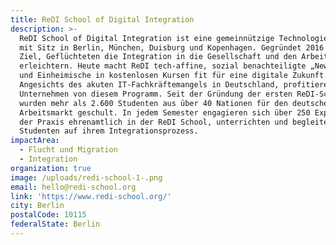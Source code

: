 ```yaml
---
title: ReDI School of Digital Integration
description: >-
  ReDI School of Digital Integration ist eine gemeinnützige Technologie-Schule
  mit Sitz in Berlin, München, Duisburg und Kopenhagen. Gegründet 2016 mit dem
  Ziel, Geflüchteten die Integration in die Gesellschaft und den Arbeitsmarkt zu
  erleichtern. Heute macht ReDI tech-affine, sozial benachteiligte „Newcomer“
  und Einheimische in kostenlosen Kursen fit für eine digitale Zukunft.
  Angesichts des akuten IT-Fachkräftemangels in Deutschland, profitieren auch
  Unternehmen von diesem Programm. Seit der Gründung der ersten ReDI-School
  wurden mehr als 2.600 Studenten aus über 40 Nationen für den deutschen
  Arbeitsmarkt geschult. In jedem Semester engagieren sich über 250 Experten aus
  der Praxis ehrenamtlich in der ReDI School, unterrichten und begleiten die
  Studenten auf ihrem Integrationsprozess. 
impactArea:
  - Flucht und Migration
  - Integration
organization: true
image: /uploads/redi-school-1-.png
email: hello@redi-school.org
link: 'https://www.redi-school.org/'
city: Berlin
postalCode: 10115
federalState: Berlin
---
```

